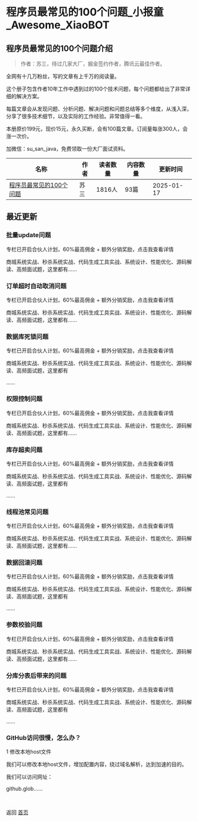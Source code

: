 # 程序员最常见的100个问题_小报童_Awesome_XiaoBOT

## 程序员最常见的100个问题介绍
> 作者：苏三，待过几家大厂，掘金签约作者，腾讯云最佳作者。    
    
全网有十几万粉丝，写的文章有上千万的阅读量。    
    
这个册子包含作者10年工作中遇到过的100个技术问题，每个问题都给出了非常详细的解决方案。    
    
每篇文章会从发现问题、分析问题、解决问题和问题总结等多个维度，从浅入深，分享了很多技术细节，以及实际的工作经验。非常值得一看。    
    
本册原价199元，现价15元，永久买断，会有100篇文章。订阅量每涨300人，会涨一次价。    
    
加微信：su_san_java，免费领取一份大厂面试资料。  
  


|名称|作者|读者数量|内容数量|更新时间|
|---|---|---|---|---|
|[程序员最常见的100个问题](https://xiaobot.net/p/susan_002?refer=0b133df9-27dc-423b-8101-639049001c13)|苏三|1816人|93篇|2025-01-17|

## 最近更新
### 批量update问题

专栏已开启合伙人计划，60%最高佣金 + 额外分销奖励，点击我查看详情

商城系统实战、秒杀系统实战、代码生成工具实战、系统设计、性能优化、源码解读、高频面试题，这里都有......

### 订单超时自动取消问题

专栏已开启合伙人计划，60%最高佣金 + 额外分销奖励，点击我查看详情

商城系统实战、秒杀系统实战、代码生成工具实战、系统设计、性能优化、源码解读、高频面试题，这里都有......

### 数据库死锁问题

专栏已开启合伙人计划，60%最高佣金 + 额外分销奖励，点击我查看详情

商城系统实战、秒杀系统实战、代码生成工具实战、系统设计、性能优化、源码解读、高频面试题，这里都有

......

### 权限控制问题

专栏已开启合伙人计划，60%最高佣金 + 额外分销奖励，点击我查看详情

商城系统实战、秒杀系统实战、代码生成工具实战、系统设计、性能优化、源码解读、高频面试题，这里都有......

### 库存超卖问题

专栏已开启合伙人计划，60%最高佣金 + 额外分销奖励，点击我查看详情

商城系统实战、秒杀系统实战、代码生成工具实战、系统设计、性能优化、源码解读、高频面试题，这里都有

......

### 线程池常见问题

专栏已开启合伙人计划，60%最高佣金 + 额外分销奖励，点击我查看详情

商城系统实战、秒杀系统实战、代码生成工具实战、系统设计、性能优化、源码解读、高频面试题，这里都有......

### 数据回滚问题

专栏已开启合伙人计划，60%最高佣金 + 额外分销奖励，点击我查看详情

商城系统实战、秒杀系统实战、代码生成工具实战、系统设计、性能优化、源码解读、高频面试题，这里都有

......

### 参数校验问题

专栏已开启合伙人计划，60%最高佣金 + 额外分销奖励，点击我查看详情

商城系统实战、秒杀系统实战、代码生成工具实战、系统设计、性能优化、源码解读、高频面试题，这里都有......

### 分库分表后带来的问题

专栏已开启合伙人计划，60%最高佣金 + 额外分销奖励，点击我查看详情

商城系统实战、秒杀系统实战、代码生成工具实战、系统设计、性能优化、源码解读、高频面试题，这里都有

......

### GitHub访问很慢，怎么办？

1 修改本地host文件

我们可以修改本地host文件，增加配置内容，绕过域名解析，达到加速的目的。

我们可以访问网址：

github.glob......


<a href="https://github.com/Reno9527/awesome-xiaobot" style="color: white; text-decoration: none;">awesome-xiaobot</a>

返回 [首页](../README.md)
